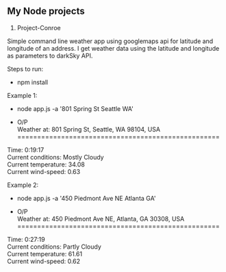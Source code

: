 ## My Node projects

1. Project-Conroe

Simple command line weather app using googlemaps api for latitude and longitude of an address.
I get weather data using the latitude and longitude as parameters to darkSky API.

Steps to run:

* npm install

Example 1:

* node app.js -a '801 Spring St Seattle WA'

* O/P  
Weather at: 801 Spring St, Seattle, WA 98104, USA
===================================================


Time: 0:19:17  
Current conditions: Mostly Cloudy  
Current temperature: 34.08  
Current wind-speed:  0.63  

Example 2:

* node app.js -a '450 Piedmont Ave NE Atlanta GA'

* O/P  
Weather at: 450 Piedmont Ave NE, Atlanta, GA 30308, USA
===================================================


Time: 0:27:19  
Current conditions: Partly Cloudy  
Current temperature: 61.61  
Current wind-speed:  0.62  


